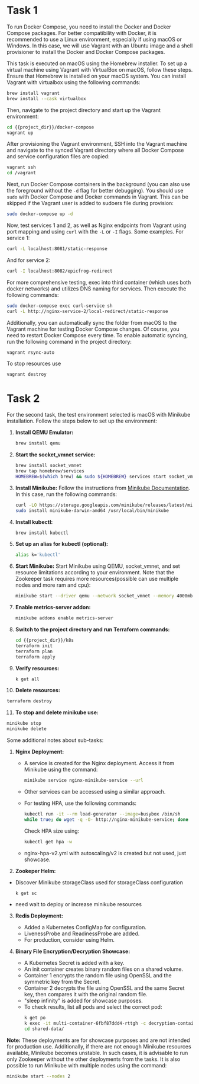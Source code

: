 # Task 1

To run Docker Compose, you need to install the Docker and Docker Compose packages. For better compatibility with Docker, it is recommended to use a Linux environment, especially if using macOS or Windows. In this case, we will use Vagrant with an Ubuntu image and a shell provisioner to install the Docker and Docker Compose packages.

This task is executed on macOS using the Homebrew installer. To set up a virtual machine using Vagrant with VirtualBox on macOS, follow these steps. Ensure that Homebrew is installed on your macOS system. You can install Vagrant with virtualbox  using the following commands:

```bash
brew install vagrant
brew install --cask virtualbox
```

Then, navigate to the project directory and start up the Vagrant environment:

```bash
cd {{project_dir}}/docker-compose
vagrant up
```

After provisioning the Vagrant environment, SSH into the Vagrant machine and navigate to the synced Vagrant directory where all Docker Compose and service configuration files are copied:

```bash
vagrant ssh
cd /vagrant
```

Next, run Docker Compose containers in the background (you can also use the foreground without the `-d` flag for better debugging). You should  use `sudo` with Docker Compose and Docker commands in Vagrant. This can be skipped if the Vagrant user is added to sudoers file during provision:

```bash
sudo docker-compose up -d
```

Now, test services 1 and 2, as well as Nginx endpoints from Vagrant using port mapping and using `curl` with the `-L` or `-I` flags. Some examples. For service 1:

```bash
curl -L localhost:8081/static-response
```

And for service 2:

```bash
curl -I localhost:8082/epicfrog-redirect
```

For more comprehensive testing, exec into third container (which uses both docker networks) and utilizes DNS naming for services. Then execute the following commands:

```bash
sudo docker-compose exec curl-service sh
curl -L http://nginx-service-2/local-redirect/static-response
```

Additionally, you can automatically sync the folder from macOS to the Vagrant machine for testing Docker Compose changes. Of course, you need to restart Docker Compose every time. To enable automatic syncing, run the following command in the project directory:

```bash
vagrant rsync-auto
```

To stop resources use
```bash
vagrant destroy
```


# Task 2

For the second task, the test environment selected is macOS with Minikube installation. Follow the steps below to set up the environment:

1. **Install QEMU Emulator:**
   ```bash
   brew install qemu
   ```

2. **Start the socket_vmnet service:**
   ```bash
   brew install socket_vmnet
   brew tap homebrew/services
   HOMEBREW=$(which brew) && sudo ${HOMEBREW} services start socket_vmnet
   ```

3. **Install Minikube:**
   Follow the instructions from [Minikube Documentation](https://minikube.sigs.k8s.io/docs/start/). In this case, run the following commands:
   ```bash
   curl -LO https://storage.googleapis.com/minikube/releases/latest/minikube-darwin-amd64
   sudo install minikube-darwin-amd64 /usr/local/bin/minikube
   ```

4. **Install kubectl:**
   ```bash
   brew install kubectl
   ```

5. **Set up an alias for kubectl (optional):**
   ```bash
   alias k='kubectl'
   ```

6. **Start Minikube:**
   Start Minikube using QEMU, socket_vmnet, and set resource limitations according to your environment. Note that the Zookeeper task requires more resources(possible can use multiple nodes and more ram and cpu):
   ```bash
   minikube start --driver qemu --network socket_vmnet --memory 4000mb --cpus 4 --disk-size 8000mb
   ```

7. **Enable metrics-server addon:**
   ```bash
   minikube addons enable metrics-server
   ```

8. **Switch to the project directory and run Terraform commands:**
   ```bash
   cd {{project_dir}}/k8s
   terraform init
   terraform plan
   terraform apply
   ```

9. **Verify resources:**
   ```bash
   k get all
   ```

10. **Delete resources:**
   ```bash
   terraform destroy
   ```   

11. **To stop and delete minikube use:**
   ```bash
   minikube stop
   minikube delete
   ```

Some additional notes about sub-tasks:

1. **Nginx Deployment:**
   - A service is created for the Nginx deployment. Access it from Minikube using the command:
     ```bash
     minikube service nginx-minikube-service --url
     ```
   - Other services can be accessed using a similar approach.
   - For testing HPA, use the following commands:
     ```bash
     kubectl run -it --rm load-generator --image=busybox /bin/sh
     while true; do wget -q -O- http://nginx-minikube-service; done
     ```
     Check HPA size using:
     ```bash
     kubectl get hpa -w
     ```

   - nginx-hpa-v2.yml with autoscaling/v2 is created but not used, just showcase.

2. **Zookeper Helm:**
  - Discover Minikube storageClass used for storageClass configuration
    ```bash
    k get sc
    ```
  - need wait to deploy or increase minikube resources  

3. **Redis Deployment:**
   - Added a Kubernetes ConfigMap for configuration.
   - LivenessProbe and ReadinessProbe are added.
   - For production, consider using Helm.

4. **Binary File Encryption/Decryption Showcase:**
   - A Kubernetes Secret is added with a key.
   - An init container creates binary random files on a shared volume.
   - Container 1 encrypts the random file using OpenSSL and the symmetric key from the Secret.
   - Container 2 decrypts the file using OpenSSL and the same Secret key, then compares it with the original random file.
   - "sleep infinity" is added for showcase purposes.
   - To check results, list all pods and select the correct pod:
     ```bash
     k get po
     k exec -it multi-container-6fbf87ddd4-rttgh -c decryption-container -- /bin/sh
     cd shared-data/
     ```

**Note:** These deployments are for showcase purposes and are not intended for production use. Additionally, if there are not enough Minikube resources available, Minikube becomes unstable. In such cases, it is advisable to run only Zookeeper without the other deployments from the tasks. It is also possible to run Minikube with multiple nodes using the command:
 ```bash
 minikube start --nodes 2
 ```